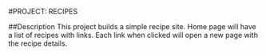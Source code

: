 #PROJECT: RECIPES

##Description
This project builds a simple recipe site. Home page will have a list of recipes with links. Each link when clicked will open a new page with the recipe details.
